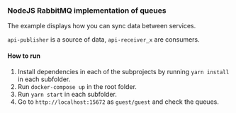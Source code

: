 ### NodeJS RabbitMQ implementation of queues

The example displays how you can sync data between services.

`api-publisher` is a source of data, `api-receiver_x` are consumers.

#### How to run

1. Install dependencies in each of the subprojects by running `yarn install` in each subfolder.
2. Run `docker-compose up` in the root folder.
3. Run `yarn start` in each subfolder.
4. Go to `http://localhost:15672` as `guest/guest` and check the queues.
